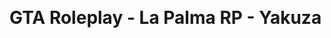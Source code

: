 <p align="center">
  <img alt="" src="https://github.com/arturobp3/Yakuza_GTA_Discord_Bot/blob/main/img/yakuza-logo.PNG">
  <img alt="" src="https://github.com/arturobp3/Yakuza_GTA_Discord_Bot/blob/main/img/yakuza-banner.jpg">
</p>

# GTA Roleplay - La Palma RP - Yakuza
